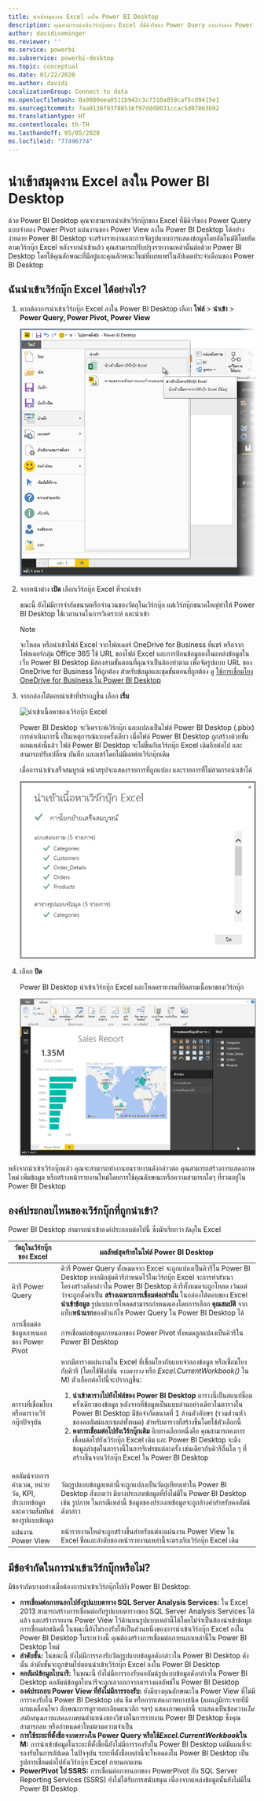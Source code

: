 ```yaml
---
title: นำเข้าสมุดงาน Excel ลงใน Power BI Desktop
description: คุณสามารถนำเข้าเวิร์กบุ๊กของ Excel ที่มีคิวรีของ Power Query แบบจำลอง Power Pivot แผ่นงานของ Power View ลงใน Power BI Desktop
author: davidiseminger
ms.reviewer: ''
ms.service: powerbi
ms.subservice: powerbi-desktop
ms.topic: conceptual
ms.date: 01/22/2020
ms.author: davidi
LocalizationGroup: Connect to data
ms.openlocfilehash: 0a9880eea0511b942c3c7310a059caf5cd9415e1
ms.sourcegitcommit: 7aa0136f93f88516f97ddd8031ccac5d07863b92
ms.translationtype: HT
ms.contentlocale: th-TH
ms.lasthandoff: 05/05/2020
ms.locfileid: "77496774"
---
```

# <a name="import-excel-workbooks-into-power-bi-desktop"></a>นำเข้าสมุดงาน Excel ลงใน Power BI Desktop
ด้วย Power BI Desktop คุณจะสามารถนำเข้าเวิร์กบุ๊กของ Excel ที่มีคิวรีของ Power Query แบบจำลอง Power Pivot แผ่นงานของ Power View ลงใน Power BI Desktop ได้อย่างง่ายดาย Power BI Desktop จะสร้างรายงานและการจัดรูปแบบการแสดงข้อมูลโดยอัตโนมัติโดยยึดตามเวิร์กบุ๊ก Excel หลังจากนำเข้าแล้ว คุณสามารถปรับปรุงรายงานเหล่านั้นต่อด้วย Power BI Desktop โดยใช้คุณลักษณะที่มีอยู่และคุณลักษณะใหม่ที่เผยแพร่ในอัปเดตประจำเดือนของ Power BI Desktop

## <a name="how-do-i-import-an-excel-workbook"></a>ฉันนำเข้าเวิร์กบุ๊ก Excel ได้อย่างไร?
1. หากต้องการนำเข้าเวิร์กบุ๊ก Excel ลงใน Power BI Desktop เลือก **ไฟล์** > **นำเข้า** > **Power Query, Power Pivot, Power View**

   ![นำเข้าเวิร์กบุ๊กของ Excel](media/desktop-import-excel-workbooks/importexceltopbi_1.png)


2. จากหน้าต่าง **เปิด** เลือกเวิร์กบุ๊ก Excel ที่จะนำเข้า 

   ขณะนี้ ยังไม่มีการจำกัดขนาดหรือจำนวนของวัตถุในเวิร์กบุ๊ก แต่เวิร์กบุ๊กขนาดใหญ่ทำให้ Power BI Desktop ใช้เวลานานในการวิเคราะห์ และนำเข้า

   > [!NOTE]
   > จะโหลด หรือนำเข้าไฟล์ Excel จากโฟลเดอร์ OneDrive for Business ที่แชร์ หรือจากโฟลเดอร์กลุ่ม Office 365 ใช้ URL ของไฟล์ Excel และการป้อนข้อมูลลงในแหล่งข้อมูลในเว็บ Power BI Desktop มีสองสามขั้นตอนที่คุณจำเป็นต้องทำตาม เพื่อจัดรูปแบบ URL ของ OneDrive for Business ให้ถูกต้อง สำหรับข้อมูลและชุดขั้นตอนที่ถูกต้อง ดู [ใช้การเชื่อมโยง OneDrive for Business ใน Power BI Desktop](desktop-use-onedrive-business-links.md)
   > 
   > 

3. จากกล่องโต้ตอบนำเข้าที่ปรากฏขึ้น เลือก **เริ่ม**

   ![นำเข้าเนื้อหาของเวิร์กบุ๊ก Excel](media/desktop-import-excel-workbooks/import-excel-power-bi-5.png)


   Power BI Desktop จะวิเคราะห์เวิร์กบุ๊ก และแปลงเป็นไฟล์ Power BI Desktop (.pbix) การดำเนินการนี้ เป็นเหตุการณ์แบบครั้งเดียว เมื่อไฟล์ Power BI Desktop ถูกสร้างด้วยขั้นตอนเหล่านี้แล้ว ไฟล์ Power BI Desktop จะไม่ขึ้นกับเวิร์กบุ๊ก Excel เดิมอีกต่อไป และสามารถปรับเปลี่ยน บันทึก และแชร์โดยไม่มีผลต่อเวิร์กบุ๊กเดิม

   เมื่อการนำเข้าเสร็จสมบูรณ์ หน้าสรุปจะแสดงรายการที่ถูกแปลง และรายการที่ไม่สามารถนำเข้าได้

   ![หน้าสรุปการนำเข้า](media/desktop-import-excel-workbooks/importexceltopbi_3.png)

4. เลือก **ปิด** 

   Power BI Desktop นำเข้าเวิร์กบุ๊ก Excel และโหลดรายงานที่ยึดตามเนื้อหาของเวิร์กบุ๊ก

   ![รายงานการนำเข้าที่โหลด](media/desktop-import-excel-workbooks/importexceltopbi_4.png)

หลังจากนำเข้าเวิร์กบุ๊กแล้ว คุณจะสามารถทำงานบนรายงานดังกล่าวต่อ คุณสามารถสร้างการแสดงภาพใหม่ เพิ่มข้อมูล หรือสร้างหน้ารายงานใหม่โดยการใช้คุณลักษณะหรือความสามารถใดๆ ที่รวมอยู่ใน Power BI Desktop

## <a name="which-workbook-elements-are-imported"></a>องค์ประกอบไหนของเวิร์กบุ๊กที่ถูกนำเข้า?
Power BI Desktop สามารถนำเข้าองค์ประกอบต่อไปนี้ ซึ่งมักเรียกว่า*วัตถุ*ใน Excel

| วัตถุในเวิร์กบุ๊กของ Excel | ผลลัพธ์สุดท้ายในไฟล์ Power BI Desktop |
| --- | --- |
| คิวรี Power Query |คิวรี Power Query ทั้งหมดจาก Excel จะถูกแปลงเป็นคิวรีใน Power BI Desktop หากมีกลุ่มคิวรีกำหนดไว้ในเวิร์กบุ๊ก Excel จะการทำสำเนาโครงสร้างดังกล่าวใน Power BI Desktop คิวรีทั้งหมดจะถูกโหลด เว้นแต่ว่าจะถูกตั้งค่าเป็น **สร้างเฉพาะการเชื่อมต่อเท่านั้น** ในกล่องโต้ตอบของ Excel **นำเข้าข้อมูล** รูปแบบการโหลดสามารถกำหนดเองโดยการเลือก **คุณสมบัติ** จากแท็บ**หน้าแรก**ของตัวแก้ไข Power Query ใน Power BI Desktop ได้ |
| การเชื่อมต่อข้อมูลภายนอกของ Power Pivot |การเชื่อมต่อข้อมูลภายนอกของ Power Pivot ทั้งหมดถูกแปลงเป็นคิวรีใน Power BI Desktop |
| ตารางที่เชื่อมโยงหรือตารางเวิร์กบุ๊กปัจจุบัน |หากมีตารางแผ่นงานใน Excel ที่เชื่อมโยงกับแบบจำลองข้อมูล หรือเชื่อมโยงกับคิวรี (โดยใช้ฟังก์ชัน *จากตาราง* หรือ *Excel.CurrentWorkbook()* ใน M) ตัวเลือกต่อไปนี้จะปรากฏขึ้น: <ol><li><b>นำเข้าตารางไปยังไฟล์ของ Power BI Desktop</b> ตารางนี้เป็นสแนปช็อตครั้งเดียวของข้อมูล หลังจากที่ข้อมูลเป็นแบบอ่านอย่างเดียวในตารางใน Power BI Desktop มีข้อจำกัดขนาดที่ 1 ล้านตัวอักษร (รวมส่วนหัวของคอลัมน์และเซลล์ทั้งหมด) สำหรับตารางที่สร้างขึ้นโดยใช้ตัวเลือกนี้</li><li><b>คงการเชื่อมต่อไปยังเวิร์กบุ๊กเดิม</b> อีกทางเลือกหนึ่งคือ คุณสามารถคงการเชื่อมต่อไปยังเวิร์กบุ๊ก Excel เดิม และ Power BI Desktop จะดึงข้อมูลล่าสุดในตารางนี้ในการรีเฟรชแต่ละครั้ง เช่นเดียวกับคิวรีอื่นใด ๆ ที่สร้างขึ้นจากเวิร์กบุ๊ก Excel ใน Power BI Desktop</li></ul> |
| คอลัมน์จากการคำนวณ, หน่วยวัด, KPI, ประเภทข้อมูล และความสัมพันธ์ของรูปแบบข้อมูล |วัตถุรูปแบบข้อมูลเหล่านี้จะถูกแปลงเป็นวัตถุเทียบเท่าใน Power BI Desktop สังเกตว่า มีบางประเภทข้อมูลที่ยังไม่มีใน Power BI Desktop เช่น รูปภาพ ในกรณีเหล่านี้ ข้อมูลของประเภทข้อมูลจะถูกล้างค่าสำหรับคอลัมน์ดังกล่าว |
| แผ่นงาน Power View |หน้ารายงานใหม่จะถูกสร้างขึ้นสำหรับแต่ละแผ่นงาน Power View ใน Excel ชื่อและลำดับของหน้ารายงานเหล่านี้จะตรงกับเวิร์กบุ๊ก Excel เดิม |

## <a name="are-there-any-limitations-to-importing-a-workbook"></a>มีข้อจำกัดในการนำเข้าเวิร์กบุ๊กหรือไม่?
มีข้อจำกัดบางอย่างเมื่อต้องการนำเข้าเวิร์กบุ๊กไปยัง Power BI Desktop:

* **การเชื่อมต่อภายนอกไปยังรูปแบบตาราง SQL Server Analysis Services:** ใน Excel 2013 สามารถสร้างการเชื่อมต่อกับรูปแบบตารางของ SQL Server Analysis Services ได้แล้ว และสร้างรายงาน Power View ไว้ด้านบนรูปแบบเหล่านี้ได้โดยไม่จำเป็นต้องนำเข้าข้อมูล การเชื่อมต่อชนิดนี้ ในขณะนี้ยังไม่รองรับให้เป็นส่วนหนึ่งของการนำเข้าเวิร์กบุ๊ก Excel ลงใน Power BI Desktop ในระหว่างนี้ คุณต้องสร้างการเชื่อมต่อภายนอกเหล่านี้ใน Power BI Desktop ใหม่
* **ลำดับชั้น:** ในขณะนี้ ยังไม่มีการรองรับวัตถุรูปแบบข้อมูลดังกล่าวใน Power BI Desktop ดังนั้น ลำดับชั้นจะถูกข้ามไปตอนนำเข้าเวิร์กบุ๊ก Excel ลงใน Power BI Desktop
* **คอลัมน์ข้อมูลไบนารี:** ในขณะนี้ ยังไม่มีการรองรับคอลัมน์รูปแบบข้อมูลดังกล่าวใน Power BI Desktop คอลัมน์ข้อมูลไบนารีจะถูกเอาออกจากตารางผลลัพธ์ใน Power BI Desktop
* **องค์ประกอบ Power View ที่ยังไม่มีการรองรับ:** ยังมีบางคุณลักษณะใน Power View ที่ไม่มีการรองรับใน Power BI Desktop เช่น ธีม หรือการแสดงภาพบางชนิด (แผนภูมิกระจายที่มีแกนเคลื่อนไหว ลักษณะการดูรายละเอียดแนวลึก ฯลฯ) แสดงภาพเหล่านี้ จะแสดงเป็นข้อความ*ไม่สนับสนุนการแสดงภาพ*บนตำแหน่งของวิชวลในการรายงาน Power BI Desktop ซึ่งคุณสามารถลบ หรือกำหนดค่าใหม่ตามความจำเป็น
* **การใช้ระยะที่ตั้งชื่อ*****จากตาราง*****ใน Power Query หรือใช้*****Excel.CurrentWorkbook*****ใน M:** การนำเข้าข้อมูลในระยะที่ตั้งชื่อนี้ยังไม่มีการรองรับใน Power BI Desktop แต่มีแผนที่จะรองรับในการอัปเดต ในปัจจุบัน ระยะที่ตั้งชื่อเหล่านี้จะโหลดลงใน Power BI Desktop เป็นรูปการเชื่อมต่อไปยังเวิร์กบุ๊ก Excel ภายนอกแทน
* **PowerPivot ไป SSRS:** การเชื่อมต่อภายนอกของ PowerPivot กับ SQL Server Reporting Services (SSRS) ยังไม่ได้รับการสนับสนุน เนื่องจากแหล่งข้อมูลนั้นยังไม่มีใน Power BI Desktop

